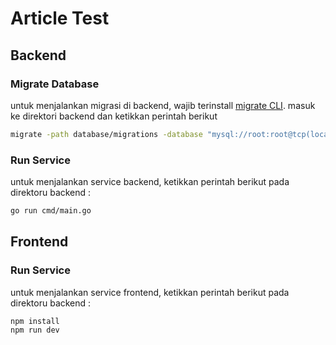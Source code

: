# Article Test

## Backend

### Migrate Database

untuk menjalankan migrasi di backend, wajib terinstall [migrate CLI](https://github.com/golang-migrate/migrate/tree/master/cmd/migrate). masuk ke direktori backend dan ketikkan perintah berikut

```bash
migrate -path database/migrations -database "mysql://root:root@tcp(localhost:3306)/article" -verbose up
```

### Run Service

untuk menjalankan service backend, ketikkan perintah berikut pada direktoru backend :

```bash
go run cmd/main.go
```

## Frontend

### Run Service

untuk menjalankan service frontend, ketikkan perintah berikut pada direktoru backend :

```bash
npm install
npm run dev
```
